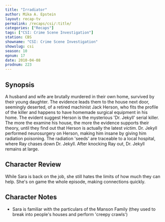 ```yaml
---
title: "Irradiator"
author: Mika A. Epstein
layout: recap-tv
permalink: /recaps/csi/:title/
categories: ["Recaps"]
tags: ["CSI: Crime Scene Investigation"]
station: CBS
showname: "CSI: Crime Scene Investigation"
showslug: csi
season: 10  
epnum: 17  
date: 2010-04-08
prodnum: 223  
---
```


## Synopsis

A husband and wife are brutally murdered in their own home, survived by their young daughter. The evidence leads them to the house next door, seemingly deserted, of a retired machinist Jack Herson, who fits the profile of the killer and happens to have homemade surgical equipment in his home. The evident suggest Herson is the mysterious 'Dr. Jekyll' serial killer. The more the examine his house, the more the evidence supports their theory, until they find out that Herson is actually the latest *victim*. Dr. Jekyll performed neurosurgery on Herson, making him insane by giving him radiation poisoning. The radiation 'seeds' are traceable to a local hospital, where Ray chases down Dr. Jekyll. After knocking Ray out, Dr. Jekyll remains at large.

## Character Review

While Sara is back on the job, she still hates the limits of how much they can help. She's on game the whole episode, making connections quickly.

## Character Notes

* Sara is familiar with the particulars of the Manson Family (they used to break into people's houses and perform 'creepy crawls')
